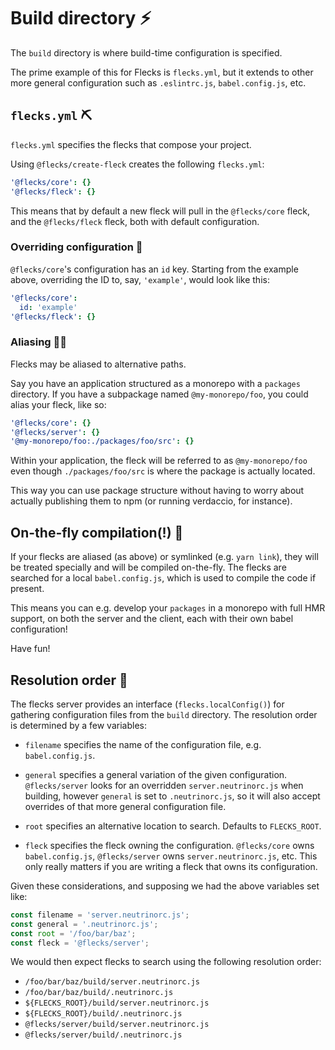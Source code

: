 # Build directory ⚡️

The `build` directory is where build-time configuration is specified.

The prime example of this for Flecks is `flecks.yml`, but it extends to other more general
configuration such as `.eslintrc.js`, `babel.config.js`, etc.

## `flecks.yml` ⛏️

`flecks.yml` specifies the flecks that compose your project.

Using `@flecks/create-fleck` creates the following `flecks.yml`:

```yml
'@flecks/core': {}
'@flecks/fleck': {}
```

This means that by default a new fleck will pull in the `@flecks/core` fleck, and the
`@flecks/fleck` fleck, both with default configuration.

### Overriding configuration 💪

`@flecks/core`'s configuration has an `id` key. Starting from the example above, overriding the
ID to, say, `'example'`, would look like this:

```yml
'@flecks/core':
  id: 'example'
'@flecks/fleck': {}
```

### Aliasing 🕵️‍♂️

Flecks may be aliased to alternative paths.

Say you have an application structured as a monorepo with a `packages` directory. If you have a
subpackage named `@my-monorepo/foo`, you could alias your fleck, like so:

```yml
'@flecks/core': {}
'@flecks/server': {}
'@my-monorepo/foo:./packages/foo/src': {}
```

Within your application, the fleck will be referred to as `@my-monorepo/foo` even though
`./packages/foo/src` is where the package is actually located.

This way you can use package structure without having to worry about actually publishing them to
npm (or running verdaccio, for instance).

## On-the-fly compilation(!) 🤯

If your flecks are aliased (as above) or symlinked (e.g. `yarn link`), they will be treated
specially and will be compiled on-the-fly. The flecks are searched for a local `babel.config.js`,
which is used to compile the code if present.

This means you can e.g. develop your `packages` in a monorepo with full HMR support, on both the
server and the client, each with their own babel configuration!

Have fun!

## Resolution order 🤔

The flecks server provides an interface (`flecks.localConfig()`) for gathering configuration files
from the `build` directory. The resolution order is determined by a few variables:

- `filename` specifies the name of the configuration file, e.g. `babel.config.js`.

- `general` specifies a general variation of the given configuration. `@flecks/server` looks for
  an overridden `server.neutrinorc.js` when building, however `general` is set to `.neutrinorc.js`,
  so it will also accept overrides of that more general configuration file.

- `root` specifies an alternative location to search. Defaults to `FLECKS_ROOT`.

- `fleck` specifies the fleck owning the configuration. `@flecks/core` owns `babel.config.js`,
  `@flecks/server` owns `server.neutrinorc.js`, etc. This only really matters if you are writing a
  fleck that owns its configuration.

Given these considerations, and supposing we had the above variables set like:

```javascript
const filename = 'server.neutrinorc.js';
const general = '.neutrinorc.js';
const root = '/foo/bar/baz';
const fleck = '@flecks/server';
```

We would then expect flecks to search using the following resolution order:

- `/foo/bar/baz/build/server.neutrinorc.js`
- `/foo/bar/baz/build/.neutrinorc.js`
- `${FLECKS_ROOT}/build/server.neutrinorc.js`
- `${FLECKS_ROOT}/build/.neutrinorc.js`
- `@flecks/server/build/server.neutrinorc.js`
- `@flecks/server/build/.neutrinorc.js`
